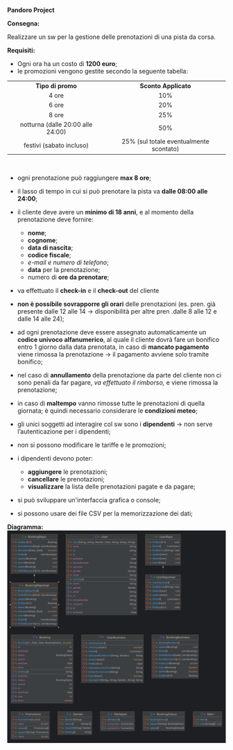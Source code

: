 **Pandoro Project**

**Consegna:**

Realizzare un sw per la gestione delle prenotazioni di una pista da corsa.

**Requisiti:**

- Ogni ora ha un costo di **1200 euro**;
- le promozioni vengono gestite secondo la seguente tabella:

|                                   |                                         |
| :-------------------------------: | :-------------------------------------: |
|         **Tipo di promo**         |           **Sconto Applicato**          |
|               4 ore               |                   10%                   |
|               6 ore               |                   20%                   |
|               8 ore               |                   25%                   |
| notturna (dalle 20:00 alle 24:00) |                   50%                   |
|      festivi (sabato incluso)     | 25% (sul totale eventualmente scontato) |

 

- ogni prenotazione può raggiungere **max 8 ore**;

- il lasso di tempo in cui si può prenotare la pista va **dalle 08:00 alle 24:00**;

- il cliente deve avere un **minimo di 18 anni**, e al momento della prenotazione deve fornire:

  - **nome**;
  - **cognome**;
  - **data di nascita**;
  - **codice fiscale**;
  - _e-mail e numero di telefono_;
  - **data** per la prenotazione;
  - numero di **ore da prenotare**;

- va effettuato il **check-in** e il **check-out** del cliente

<!---->

- **non è possibile sovrapporre gli orari** delle prenotazioni (es. pren. già presente dalle 12 alle 14 → disponibilità per altre pren .dalle 8 alle 12 e dalle 14 alle 24);

- ad ogni prenotazione deve essere assegnato automaticamente un **codice univoco alfanumerico**, al quale il cliente dovrà fare un bonifico entro 1 giorno dalla data prenotata, in caso di **mancato pagamento** viene rimossa la prenotazione → il pagamento avviene solo tramite bonifico;

- nel caso di **annullamento** della prenotazione da parte del cliente non ci sono penali da far pagare, _va effettuato il rimborso,_ e viene rimossa la prenotazione;

- in caso di **maltempo** vanno rimosse tutte le prenotazioni di quella giornata; è quindi necessario considerare le **condizioni meteo**;

- gli unici soggetti ad interagire col sw sono i **dipendenti** → non serve l’autenticazione per i dipendenti;

- non si possono modificare le tariffe e le promozioni;

- i dipendenti devono poter:

  - **aggiungere** le prenotazioni;
  - **cancellare** le prenotazioni;
  - **visualizzare** la lista delle prenotazioni pagate e da pagare;

- si può sviluppare un'interfaccia grafica o console;

- si possono usare dei file CSV per la memorizzazione dei dati;

**Diagramma:**
![alt text](https://github.com/Bl4ckDrake/pandoro_project/blob/master/gestione_pista.png)
